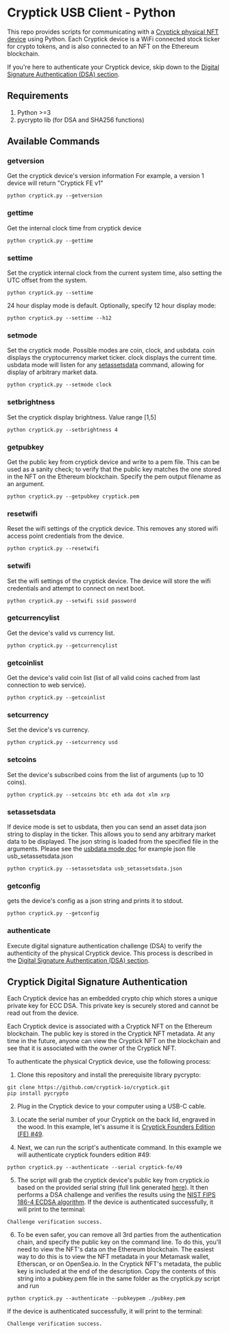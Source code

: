 # Cryptick USB Client - Python

This repo provides scripts for communicating with a [Cryptick physical NFT device](https://cryptick.io) using Python.  Each Cryptick device is a WiFi connected stock ticker for crypto tokens, and is also connected to an NFT on the Ethereum blockchain.

If you're here to authenticate your Cryptick device, skip down to the [Digital Signature Authentication (DSA) section](#Cryptick-Digital-Signature-Authentication).

## Requirements

1. Python >=3
2. pycrypto lib (for DSA and SHA256 functions)

## Available Commands

### getversion
Get the cryptick device's version information 
For example, a version 1 device will return "Cryptick FE v1"

```python cryptick.py --getversion```

### gettime
Get the internal clock time from cryptick device

```python cryptick.py --gettime```

### settime
Set the cryptick internal clock from the current system time, also setting the UTC offset from the system.

```python cryptick.py --settime```

24 hour display mode is default.  Optionally, specify 12 hour display mode:

```python cryptick.py --settime --h12```

### setmode
Set the cryptick mode.  Possible modes are coin, clock, and usbdata.  coin displays the cryptocurrency market ticker.  clock displays the current time.  usbdata mode will listen for any [setassetsdata](#setassetsdata) command, allowing for display of arbitrary market data.

```python cryptick.py --setmode clock```

### setbrightness
Set the cryptick display brightness.  Value range [1,5]

```python cryptick.py --setbrightness 4```

### getpubkey
Get the public key from cryptick device and write to a pem file.  This can be used as a sanity check; to verify that the public key matches the one stored in the NFT on the Ethereum blockchain.  Specify the pem output filename as an argument.

```python cryptick.py --getpubkey cryptick.pem```

### resetwifi
Reset the wifi settings of the cryptick device.  This removes any stored wifi access point credentials from the device.

```python cryptick.py --resetwifi```

### setwifi
Set the wifi settings of the cryptick device.  The device will store the wifi credentials and attempt to connect on next boot.

```python cryptick.py --setwifi ssid password```

### getcurrencylist
Get the device's valid vs currency list.

```python cryptick.py --getcurrencylist```

### getcoinlist
Get the device's valid coin list (list of all valid coins cached from last connection to web service).

```python cryptick.py --getcoinlist```

### setcurrency
Set the device's vs currency.

```python cryptick.py --setcurrency usd```

### setcoins
Set the device's subscribed coins from the list of arguments (up to 10 coins).

```python cryptick.py --setcoins btc eth ada dot xlm xrp```

### setassetsdata
If device mode is set to usbdata, then you can send an asset data json string to display in the ticker.  This allows you to send any arbitrary market data to be displayed.  The json string is loaded from the specified file in the arguments.  Please see the [usbdata mode doc](usbdata_mode.md) for example json file usb_setassetsdata.json

```python cryptick.py --setassetsdata usb_setassetsdata.json```

### getconfig
gets the device's config as a json string and prints it to stdout.  

```python cryptick.py --getconfig```

### authenticate
Execute digital signature authentication challenge (DSA) to verify the authenticity of the physical Cryptick device.  This process is described in the [Digital Signature Authentication (DSA) section](#Cryptick-Digital-Signature-Authentication).


## Cryptick Digital Signature Authentication

Each Cryptick device has an embedded crypto chip which stores a unique private key for ECC DSA.  This private key is securely stored and cannot be read out from the device.  

Each Cryptick device is associated with a Cryptick NFT on the Ethereum blockchain.  The public key is stored in the Cryptick NFT metadata.  At any time in the future, anyone can view the Cryptick NFT on the blockchain and see that it is associated with the owner of the Cryptick NFT.  

To authenticate the physical Cryptick device, use the following process:

1. Clone this repository and install the prerequisite library pycrypto:

```
git clone https://github.com/cryptick-io/cryptick.git
pip install pycrypto
```

2. Plug in the Cryptick device to your computer using a USB-C cable.  

3. Locate the serial number of your Cryptick on the back lid, engraved in the wood.  In this example, let's assume it is [Cryptick Founders Edition (FE) #49](https://cryptick.io/cryptick-fe-49).

4. Next, we can run the script's authenticate command.  In this example we will authenticate cryptick founders edition #49:

```python cryptick.py --authenticate --serial cryptick-fe/49```

5. The script will grab the cryptick device's public key from cryptick.io based on the provided serial string (full link generated [here](https://cryptick.io/cryptick-fe/49/publickey.pem)).  It then performs a DSA challenge and verifies the results using the [NIST FIPS 186-4 ECDSA algorithm](https://csrc.nist.gov/CSRC/media/Projects/Cryptographic-Algorithm-Validation-Program/documents/dss2/dsa2vs.pdf).  If the device is authenticated successfully, it will print to the terminal:

```Challenge verification success.```

6. To be even safer, you can remove all 3rd parties from the authentication chain, and specify the public key on the command line.  To do this, you'll need to view the NFT's data on the Ethereum blockchain. The easiest way to do this is to view the NFT metadata in your Metamask wallet, Etherscan, or on OpenSea.io.  In the Cryptick NFT's metadata, the public key is included at the end of the description.  Copy the contents of this string into a pubkey.pem file in the same folder as the cryptick.py script and run

```python cryptick.py --authenticate --pubkeypem ./pubkey.pem```

If the device is authenticated successfully, it will print to the terminal:

```Challenge verification success.```